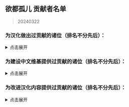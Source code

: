 ## 欲都孤儿 贡献者名单
> 20240322

### 为汉化做出过贡献的诸位（排名不分先后）：
<details>
<summary>点击展开</summary>

- CountsC(COUNTC)
- wangba12345(31769636)
- Na2OF4
- kinshisan(菌丝)
- USS-Corvan(Corvan)
- YoumuKon(YoumuKon)
- MOm0M(MOM0M)
- xiaojiZack
- infinitylose(天玄)
- polarmail(智)
- aflbdmp
- 730891196longaotian(阿雨🌧)
- soupdumpling420
- Peri-Yao
- KNKswn
- yueeeuan(薄荷奶兔)
- AnselCl(Quintillus)
- Gamez4Alpaca
- lynchYANG
- Tgdgg(糖包)
- Umineko233(UMINEKO)
- xiawu240(妖魔鬼怪快离开⭐)
- Kagamine-Rinrin(Kagamine_Lilly)
- qlyxqlyx(阿泠)
- sqbsayori
- Saltedfish1g
- 0Mr-Wolf0
- waveyl(wave)
- TMChao(芥末篮子)
- NNann1111
- minami29(minami)
- spaghetti-22
- MorLen-molan
- wuruoxi(Elf King)
- Khaos423(Mr.Lamb)
- vilandsea
- REI0909(怜)
- chary0079
- 27844
- chazi152
- drugl007
- Bl-XY(噬星鸽)
- panzian0212
- CytP-code
- PIKACA2221
- HamTario0337
- Airiowo6181(Airi_owo)
- CH3CHClCOOCH2CH3(Yugoslavia)
- wmyouff
- CyanAngle(魔女不会魔法)
- fower151
- maxnb233
- KPTKJC
- NumberSir(Number_Sir)
- FourtyThree413
- Pingu12657
- Violetahere
- rpk391
- Crow153
- OracleMystic
- Ramiel-s
- Aeserchengzi
- XDCirno9
- CharnelKan
- Barkatze
- yifan010
- Flos0310
- amekachan
- 127inch
- cphxj123(北极星)
- white-rice94
- Mizunotsuki
- saria177(泥岩的狗)
- WARMASTER-LEAns(净尘)
- zxaxxc
- cat5230(彭猫猫)
- xLuckTlyer
- tiankong-sky
- ZerxZ(深淵の鴿子)
- CKRainbow(CKRainbow)
- mao0316
- ynoppony
- chenshifu1145
- luoyilate(洛拉姆斯)
- x635(狗墩子)
- ZL-XT(ZLZXT)
- DarkWimd
- bfwqzj
- SatoriKochiya
- VincentHDLee(V)
- touttie
- XiangQixing(启星)
- 0-V-O
- szbenyx(test)
- Noirou(I.R.S.A.R)
- SilverSturgeon(银鲟鱼)
- pangbaibai27(pangb)
- Chougaliott(蔻加chouga)
- Messiahyurika0717(蓝洋雨)
- gagadog
- 2113693481(G4466)
- Lemonadestars(柠檬水)
- NiuTuran(辰未)
- onefrogxx
- Lynndaisy
- k9563461(Dorothy79)
- Albedoui
- PlutoShu2530
- dya3506(dya3506)
- acizaa(Dreaming)
- BiologyRainbow
- Blakuout
- PrunusSerrulata(PrunusSerrulata)
- Byuzh(白羽之花)
- und3rgr0vvth
- YineR0v0(YineR)
- Maenoko(Mer)
- Liano-28
- Future-R(未来)
- ORANGEEMF(华夫饼)
- Abreadpuppy
- ApostateJulian(ApostateJulian)
- Stvech
- geilian
- MuCL2023(良衣)
- InvBlaze(Sonar.)
- Chunolate(清睢Clate)
- miyako4828(miyako4828)
- qwedc001(Eric Guo)
- Nana027777777(骨头便当)
- omvjro(+++嫉妒)
- Weinear
- yizesha
- vvkbbg
- Urped
- ClameCyrus
- edabchann(edab)
- catdexe(Mamon)
- StressfulGlenn
- A-kia
- CheungJY
- CherubKuar(kuar考爾)
- Smiling0Potato(Smiling Potato)
- gn02994106(Ruby)
- Catwillow
- whiteofsky
- SenriYuki
- 3428580294(Akane)
- 23tinywishes(23-li'l-wishes)
- flowwwwwwwww(天川鹅)

</details>

### 为建设中文维基提供过贡献的诸位（排名不分先后）：
<details>
<summary>点击展开</summary>

- +++嫉妒
- 05 Guured
- 100Zhi
- 1344535564qwa
- 15727557402zy
- 404bk
- A11216266
- A29277935
- Abcd0715
- AceEchoey
- Aiklai
- Aither
- Alouette
- Aoilen
- Artemismitty12321
- AyW
- Ayndpa
- Baiyan
- Biantai456123
- Bisan
- Bleph
- Charl the Internet User
- ChenItse
- Chiangchiang
- Cindy531824
- Creeping
- Ddzzkun
- Deer
- DestroyerS
- DmsHunk
- Dr.Benzin
- Drlaoyang
- DynamicPageList3 extension
- Eira
- Estella Clockwork
- Eudemonism00
- F82731848
- Fgftgh
- Flammis023
- Fox hezi02
- FungiEggroll
- Ghost08
- GhostMiku117
- GraySparrow
- Gurgle
- Haluki81
- HanedaToMo
- Hawkmoth
- Higuas
- Hiroko
- Hyphakinshi
- Iijjj
- JIZ
- K2496745900
- Kalopsia
- Khaos423
- Kinvinyl
- KylarLoveLoveLove
- Ladiangory
- Liuyu1122
- Lukute
- Luminescence 516
- LuneFox
- Luohe
- MOW0
- MagicalAstrogy
- Maidlinmo
- Marsz413
- Mathevellae
- MediaWiki default
- Meguri
- Mian rouge
- MiraiMirai
- Mist007
- Miyako4828
- Momo(afk)
- Momoku1112
- MoonSa
- Morgas
- Nic0t1ner
- Nigredo420
- Nina061201
- NoDFB
- Nonavere
- Number Sir
- Orchid712
- Otokam
- PONTIFEXJULIAN
- Plm
- PolarisLin
- PolliaJ
- PrunusSerrulata
- Purelewd
- Purelewd1
- Qing Jue
- R18gWhen
- Redesilow
- Rhine
- Rhy-cea
- Ricoincolor
- RobinSuKi
- RonseThurro
- S0870217
- Selene-Ling
- Shaun
- Shuangyuanland
- Sigmoni
- SoraL
- SpispsW
- Stagger
- Star1825
- Starrrr
- Strike-AI
- Tinygrox
- Tlyer
- Touched
- Vampile
- WT4D
- WakaWakaMaya
- WhiteSprite
- Wisjdhap
- Wit-prophet
- Wtl9242006
- Wutiaomiao
- Www3077665332
- XSabes
- Ximena520
- Xioalang2550
- Ycy.
- Yukki
- Yuyu-o
- Zoe096423
- 什么也不会
- 伊斯
- 佘临
- 六黄
- 北极星勾陈一
- 千纸鹤
- 卢本伟
- 哈哈哈
- 地下室
- 坏鹅
- 夜牧
- 小学生
- 崇宫白狼
- 幽灵是一款我的一生挚爱
- 心宿二
- 惊恐地凝视
- 惠高木惠
- 慈
- 方糖于杯中回转
- 昭雪
- 查查塞维
- 柳
- 沈
- 沙沙
- 没水
- 狗子
- 琉影
- 琊樂
- 电飞鼠
- 羽蝶蝶
- 翔子
- 菜地里的大白菜
- 西里斯小店
- 轻语的风
- 阿利森沃桑
- 阿白的小宝存
- 陌年微凉
- 霜蓝梦凝
- 音银

</details>

### 为改进汉化内容提供过贡献的诸位（排名不分先后）：
<details>
<summary>点击展开</summary>

- 0423allenallen
- 117xxx
- 1235789gzy1
- 15x3
- 1diotDoomSpira1
- 2077930253
- 2805671972
- 404bako
- 4567569
- 46ZSLSLO6
- 77676zero
- Akizuki1529
- Aliceven
- Ark-Two
- BananaBox9487
- Benotasheep
- Cambarila
- ChenqianZhang
- Clara174
- DachuiWong
- Dahuludemaomi
- Dr-lian
- Eleus7
- EndlessNull
- Eudemonism00
- EvolveCrow
- FrShepherd
- FrostNova67204
- Ghost1420
- Grizel4
- GuHaiYin
- Gularo
- HAL900O
- HSSkyBoy
- Ham-desu
- HanFengRuYue
- HanHan3z
- Hankiebutter
- HotoCocoaco
- Imokodesu
- IzIzuu
- Kaitwolf
- KaranoAkira
- Khaos423
- Kyereach
- Lanyilane
- LeavesWind233
- Lyoko-Jeremie
- MC-Qim
- Maenoko
- MarieilS
- Meow0x7E
- Meowmeow030
- Minaduki-Shigure
- Neeeo26
- Nep-Timeline
- NormanDSG
- NumberSir
- OpheliaSH
- Otilia0372
- ParticleG
- Paul-16098
- PichuChen
- Pony-CW
- PostMeridy
- PrunusSerrulata
- Raven-233486
- Ricoincolor
- Rxase
- Shifinia
- Shio84587
- ShiroArashi
- ShiroSakurairo
- TheLostAlice
- Tobba-13
- Trenza1ore
- Trkyuu
- WhiteCloud0106
- WinterL
- Xiamufeng-0828
- XonlookerX
- XyMinxin
- Yeddaa
- Zero20000
- Zeta1002
- Zior2107
- aliya2333
- ann049
- arottenpen
- bb7355608
- bd-star
- begentle2662
- branpurnae
- caotiyu
- chair4500
- creeping1023
- cybergeekboy
- czjz97
- dambakana
- ducklord50
- dufy2000
- eltociear
- fengqilantian
- francescahsu
- haitun202
- hedynn
- hyakuyamikaera
- inchei
- kateW223
- kaze-0
- kklovehh
- knepts
- kusadact
- linonetwo
- liwangerde
- longlongint
- lzl1lzl
- macaca1014
- mark2330
- mengyuxiangsui
- meowmeowmeowmeowmeomeoww
- mirrormirroronwall
- morrisan428
- mzji
- nagato19981008
- nekobolo1
- nerine0
- orchid712
- paikoo
- qb0071011
- qwzther
- rainfall1019
- reibu
- ripplelin
- ruuu219
- salagadoola
- search7
- sgsfz
- shanmujiuya
- sheepog
- slvai13
- status102
- sturnu3
- thatskysze
- titituto
- trlaitioer
- uhohohoho
- ultrakgh
- un114514okk
- unins000
- w1847766036
- whangb11
- whosthegi
- xurui165023
- xzhxtl
- yatounoneko
- yimoandloucy
- yoyoliu9189
- yuban01652
- zhengxiaoyao0716
- zmh007007

</details>
